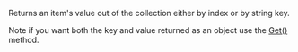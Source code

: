 ﻿Returns an item's value out of the collection either by index or by string key.

Note if you want both the key and value returned as an object use the [Get()](vfps://Topic/_3I010HPC5) method.